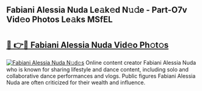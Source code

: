 ## Fabiani Alessia Nuda Le𝚊k𝚎d N𝚞𝚍e - Part-O7v Vid𝚎o Photos Le𝚊ks MSfEL

# <h2><a href="http://fbftlng.evod.top/?m=Fabiani+Alessia+Nuda">🔗 👉🔴 Fabiani Alessia Nuda Vid𝚎o Ph𝚘t𝚘s</a></h2>

[![Fabiani Alessia Nuda N𝚞d𝚎s](https://i.imgur.com/8V9OHl7.gif)](http://fbftlng.evod.top/?m=Fabiani+Alessia+Nuda)
Online content creator Fabiani Alessia Nuda who is known for sharing lifestyle and dance content, including solo and collaborative dance performances and vlogs. Public figures Fabiani Alessia Nuda are often criticized for their wealth and influence. 
